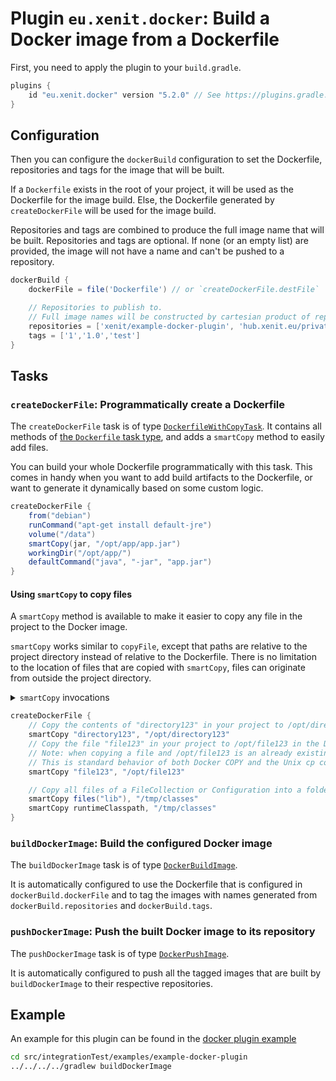 # Plugin `eu.xenit.docker`: Build a Docker image from a Dockerfile

First, you need to apply the plugin to your `build.gradle`.

```groovy
plugins {
    id "eu.xenit.docker" version "5.2.0" // See https://plugins.gradle.org/plugin/eu.xenit.docker for the latest version
}
```

## Configuration

Then you can configure the `dockerBuild` configuration to set the Dockerfile, repositories and tags for the image that will be built.

If a `Dockerfile` exists in the root of your project, it will be used as the Dockerfile for the image build.
Else, the Dockerfile generated by `createDockerFile` will be used for the image build.

Repositories and tags are combined to produce the full image name that will be built.
Repositories and tags are optional. If none (or an empty list) are provided, the image will not have a name and can't be pushed to a repository.

```groovy
dockerBuild {
    dockerFile = file('Dockerfile') // or `createDockerFile.destFile`

    // Repositories to publish to.
    // Full image names will be constructed by cartesian product of repositories and tags
    repositories = ['xenit/example-docker-plugin', 'hub.xenit.eu/private/example-docker-plugin']
    tags = ['1','1.0','test']
}
```

## Tasks

### `createDockerFile`: Programmatically create a Dockerfile

The `createDockerFile` task is of type [`DockerfileWithCopyTask`](../src/main/java/eu/xenit/gradle/docker/tasks/DockerfileWithCopyTask.java).
It contains all methods of [the `Dockerfile` task type](https://bmuschko.github.io/gradle-docker-plugin/api/com/bmuschko/gradle/docker/tasks/image/Dockerfile.html), and adds a `smartCopy` method to easily add files.

You can build your whole Dockerfile programmatically with this task.
This comes in handy when you want to add build artifacts to the Dockerfile, or want to generate it dynamically based on some custom logic.

```groovy
createDockerFile {
    from("debian")
    runCommand("apt-get install default-jre")
    volume("/data")
    smartCopy(jar, "/opt/app/app.jar")
    workingDir("/opt/app/")
    defaultCommand("java", "-jar", "app.jar")
}
```

#### Using `smartCopy` to copy files

A `smartCopy` method is available to make it easier to copy any file in the project to the Docker image.

`smartCopy` works similar to `copyFile`, except that paths are relative to the project directory instead of relative to the Dockerfile.
There is no limitation to the location of files that are copied with `smartCopy`, files can originate from outside the project directory.

<details>
<summary><code>smartCopy</code> invocations</summary>

* single file or directory inputs:
    * `smartCopy(String source, String destination)`: Evaluated as `smartCopy(project.file(source), destination)`, `source` is resolved using [`Project#file()`](https://docs.gradle.org/current/javadoc/org/gradle/api/Project.html#file-java.lang.Object-).
    * `smartCopy(File source, String destination)`: Copies file or directory `source` to `destination` in the Docker image.
        * If `destination` does not exist, the `source` will be copied to that path
        * If `destination` is an already existing directory, `source` will be copied inside that directory. This is the same behavior as the Docker COPY instruction and the Unix cp command have.
    * `smartCopy(Provider<File> source, String destination)`
    * `smartCopy(Provider<File> source, Provider<String> destination)`
* file collections:
    * `smartCopy(FileCollection source, String destination)`: Copies the files in `source` to the directory `destination` in the Docker image. Contrary to the single-file copy, `destination` is forced to be a directory.
    * `smartCopy(FileCollection source, Provider<String> destination)`

</details>

```groovy
createDockerFile {
    // Copy the contents of "directory123" in your project to /opt/directory123 in the Docker image
    smartCopy "directory123", "/opt/directory123"
    // Copy the file "file123" in your project to /opt/file123 in the Docker image
    // Note: when copying a file and /opt/file123 is an already existing directory, the file will be copied to /opt/file123/file123
    // This is standard behavior of both Docker COPY and the Unix cp command
    smartCopy "file123", "/opt/file123"

    // Copy all files of a FileCollection or Configuration into a folder
    smartCopy files("lib"), "/tmp/classes"
    smartCopy runtimeClasspath, "/tmp/classes"
}
```

### `buildDockerImage`: Build the configured Docker image

The `buildDockerImage` task is of type [`DockerBuildImage`](https://bmuschko.github.io/gradle-docker-plugin/api/com/bmuschko/gradle/docker/tasks/image/DockerBuildImage.html).

It is automatically configured to use the Dockerfile that is configured in `dockerBuild.dockerFile` and to tag the images with names generated from `dockerBuild.repositories` and `dockerBuild.tags`.

### `pushDockerImage`: Push the built Docker image to its repository

The `pushDockerImage` task is of type [`DockerPushImage`](https://bmuschko.github.io/gradle-docker-plugin/api/com/bmuschko/gradle/docker/tasks/image/DockerPushImage.html).

It is automatically configured to push all the tagged images that are built by `buildDockerImage` to their respective repositories.


## Example

An example for this plugin can be found in the [docker plugin example](../src/integrationTest/examples/example-docker-plugin)

```bash
cd src/integrationTest/examples/example-docker-plugin
../../../../gradlew buildDockerImage
```
